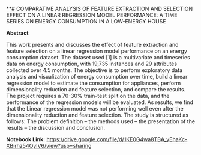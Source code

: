 **# COMPARATIVE ANALYSIS OF FEATURE EXTRACTION AND SELECTION EFFECT ON A LINEAR REGRESSION MODEL PERFORMANCE: A TIME SERIES ON ENERGY CONSUMPTION IN A LOW-ENERGY HOUSE

**Abstract**

This work presents and discusses the effect of feature extraction and feature selection on a linear
regression model performance on an energy consumption dataset. The dataset used [1] is a
multivariate and timeseries data on energy consumption, with 19,735 instances and 29 attributes
collected over 4.5 months. The objective is to perform exploratory data analysis and visualization of
energy consumption over time, build a linear regression model to estimate the consumption for
appliances, perform dimensionality reduction and feature selection, and compare the results. The
project requires a 70-30% train-test split on the data, and the performance of the regression models
will be evaluated. As results, we find that the Linear regression model was not performing well even
after the dimensionality reduction and feature selection. The study is structured as follows: The
problem definition – the methods used – the presentation of the results – the discussion and
conclusion.

**Notebook Link:** https://drive.google.com/file/d/1KE0G4wa8TBA_yEhaKc-XBirhz54OyIV6/view?usp=sharing
